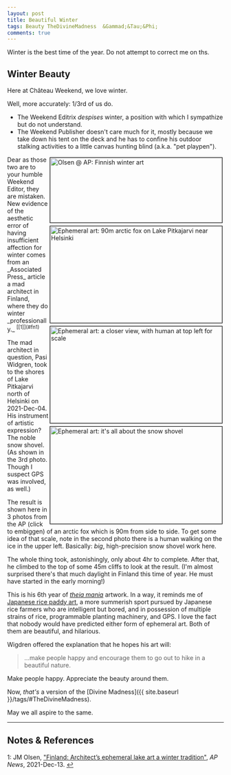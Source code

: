 ```yaml
---
layout: post
title: Beautiful Winter
tags: Beauty TheDivineMadness  &Gammad;&Tau;&Phi;
comments: true
---
```


Winter is the best time of the year.  Do not attempt to correct me on ths.  


## Winter Beauty  

Here at Ch&acirc;teau Weekend, we love winter.  

Well, more accurately: 1/3rd of us do.  
- The Weekend Editrix _despises_ winter, a position with which I sympathize but do not
  understand.  
- The Weekend Publisher doesn't care much for it, mostly because we take down his tent on
  the deck and he has to confine his outdoor stalking activities to a little canvas
  hunting blind (a.k.a. "pet playpen").  

<img src="{{ site.baseurl }}/images/2021-12-29-winter-beauty-ap.jpg" width="400" height="151" alt="Olsen @ AP: Finnish winter art" title="Olsen @ AP: Finnish winter art" style="float: right; margin: 3px 3px 3px 3px; border: 1px solid #000000;">
<a href="{{ site.baseurl }}/images/2021-12-29-winter-beauty-ap-1.jpg"><img src="{{ site.baseurl }}/images/2021-12-29-winter-beauty-ap-1-thumb.jpg" width="400" height="225" alt="Ephemeral art: 90m arctic fox on Lake Pitkajarvi near Helsinki" title="Ephemeral art: 90m arctic fox on Lake Pitkajarvi near Helsinki" style="float: right; margin: 3px 3px 3px 3px; border: 1px solid #000000;"></a>
<a href="{{ site.baseurl }}/images/2021-12-29-winter-beauty-ap-2.jpg"><img src="{{ site.baseurl }}/images/2021-12-29-winter-beauty-ap-2-thumb.jpg" width="400" height="225" alt="Ephemeral art: a closer view, with human at top left for scale" title="Ephemeral art: a closer view, with human at top left for scale" style="float: right; margin: 3px 3px 3px 3px; border: 1px solid #000000;"></a>
<a href="{{ site.baseurl }}/images/2021-12-29-winter-beauty-ap-3.jpg"><img src="{{ site.baseurl }}/images/2021-12-29-winter-beauty-ap-3-thumb.jpg" width="400" height="226" alt="Ephemeral art: it's all about the snow shovel" title="Ephemeral art: it's all about the snow shovel" style="float: right; margin: 3px 3px 3px 3px; border: 1px solid #000000;"></a>
Dear as those two are to your humble Weekend Editor, they are mistaken.  New evidence of the
aesthetic error of having insufficient affection for winter comes from an _Associated
Press_ article a mad architect in Finland, where they do winter
_professionally._ <sup id="fn1a">[[1]](#fn1)</sup>  

The mad architect in question, Pasi Widgren, took to the shores of Lake Pitkajarvi north
of Helsinki on 2021-Dec-04.  His instrument of artistic expression?  The noble snow
shovel.  (As shown in the 3rd photo.  Though I suspect GPS was involved, as well.)  

The result is shown here in 3 photos from the AP (click to embiggen) of an arctic fox
which is 90m from side to side.  To get some idea of that scale, note in the second photo
there is a human walking on the ice in the upper left.  Basically: _big_, high-precision
snow shovel work here.  

The whole thing took, astonishingly, only about 4hr to complete.  After that, he climbed
to the top of some 45m cliffs to look at the result.  (I'm almost surprised there's that
much daylight in Finland this time of year.  He must have started in the early morning!)  

This is his 6th year of [_theia mania_](https://en.wikipedia.org/wiki/Divine_madness) artwork.
In a way, it reminds me of
[Japanese rice paddy art](https://www.google.com/search?q=japanese+rice+paddy+art&rlz=1C5CHFA_enUS504US504&source=lnms&tbm=isch),
a more summerish sport pursued by Japanese rice farmers who are intelligent but bored, and
in possession of multiple strains of rice, programmable planting machinery, and GPS.  I
love the fact that nobody would have predicted either form of ephemeral art.  Both of them
are beautiful, and hilarious.  

Wigdren offered the explanation that he hopes his art will:  

> &hellip;make people happy and encourage them to go out to hike in a beautiful nature.  

Make people happy.  Appreciate the beauty around them.  

Now, _that's_ a version of the [Divine Madness]({{ site.baseurl }}/tags/#TheDivineMadness).  

May we all aspire to the same.  

---

## Notes &amp; References  

<!--
<sup id="fn1a">[[1]](#fn1)</sup>

<a id="fn1">1</a>: ***, ["***"](***), *** [↩](#fn1a)  

<a href="{{ site.baseurl }}/images/***"><img src="{{ site.baseurl }}/images/***" width="400" height="***" alt="***" title="***" style="float: right; margin: 3px 3px 3px 3px; border: 1px solid #000000;"></a>

<iframe width="400" height="224" src="***" allow="accelerometer; encrypted-media; gyroscope; picture-in-picture" allowfullscreen style="float: right; margin: 3px 3px 3px 3px; border: 1px solid #000000;"></iframe>
-->

<a id="fn1">1</a>: JM Olsen, ["Finland: Architect’s ephemeral lake art a winter tradition"](https://apnews.com/article/europe-arts-and-entertainment-environment-and-nature-lakes-denmark-67767afe046c2c4c567d7c24082007ad), _AP News_, 2021-Dec-13. [↩](#fn1a)  
